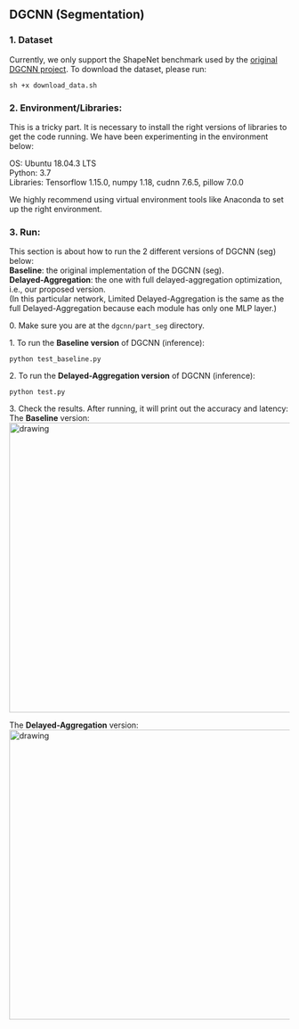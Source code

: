 ## DGCNN (Segmentation)

### 1. Dataset
Currently, we only support the ShapeNet benchmark used by the [original DGCNN project](https://github.com/WangYueFt/dgcnn/tree/master/tensorflow/part_seg). To download the dataset, please run: <br>
```
sh +x download_data.sh
```

### 2. Environment/Libraries:
This is a tricky part. It is necessary to install the right versions of libraries to get the code running.
We have been experimenting in the environment below:

OS: Ubuntu 18.04.3 LTS <br>
Python: 3.7 <br>
Libraries: Tensorflow 1.15.0, numpy 1.18, cudnn 7.6.5, pillow 7.0.0

We highly recommend using virtual environment tools like Anaconda to set up the right environment. 

### 3. Run:
This section is about how to run the 2 different versions of DGCNN (seg) below: <br>
**Baseline**: the original implementation of the DGCNN (seg). <br>
**Delayed-Aggregation**: the one with full delayed-aggregation optimization, i.e., our proposed version. <br>
(In this particular network, Limited Delayed-Aggregation is the same as the full Delayed-Aggregation because each module has only one MLP layer.)

0\. Make sure you are at the ```dgcnn/part_seg``` directory. <br>

1\. To run the **Baseline version** of DGCNN (inference): <br>
```
python test_baseline.py 
```

2\. To run the **Delayed-Aggregation version** of DGCNN (inference): <br>
```
python test.py 
```

3\. Check the results. After running, it will print out the accuracy and latency: <br>
The **Baseline** version: <br>
<img src="https://user-images.githubusercontent.com/19209239/83949089-e63cfb80-a7ef-11ea-87ee-89f50b5a9c06.png" alt="drawing" width="520"/>

The **Delayed-Aggregation** version: <br>
<img src="https://user-images.githubusercontent.com/19209239/83948972-1cc64680-a7ef-11ea-92dd-344788e006b1.png" alt="drawing" width="520"/>

